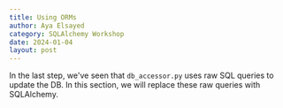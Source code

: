 ```yaml
---
title: Using ORMs
author: Aya Elsayed
category: SQLAlchemy Workshop
date: 2024-01-04
layout: post
---
```


In the last step, we've seen that `db_accessor.py` uses raw SQL queries to update the DB.
In this section, we will replace these raw queries with SQLAlchemy.
